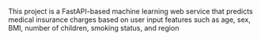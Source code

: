 This project is a FastAPI-based machine learning web service that predicts medical insurance charges based on user input features such as age, sex, BMI, number of children, smoking status, and region
